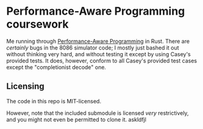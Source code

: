 # Performance-Aware Programming coursework

Me running through [Performance-Aware Programming](https://www.computerenhance.com) in Rust.
There are *certainly* bugs in the 8086 simulator code; I mostly just bashed it out without thinking very hard, and without testing it except by using Casey's provided tests.
It does, however, conform to all Casey's provided test cases except the "completionist decode" one.

## Licensing

The code in this repo is MIT-licensed.

However, note that the included submodule is licensed *very* restrictively, and you might not even be permitted to clone it.
askldfjl
